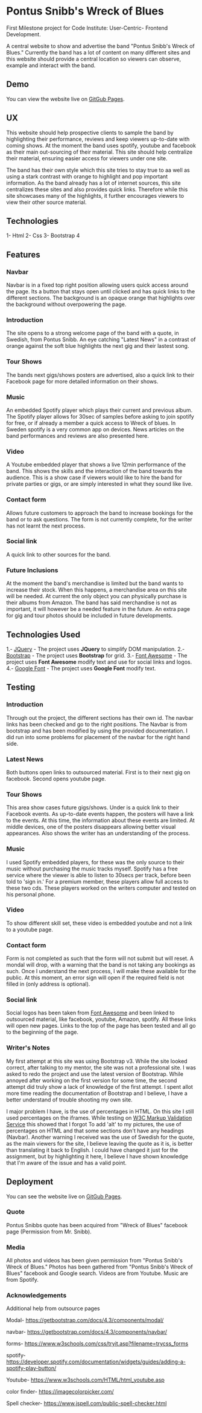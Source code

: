 # Pontus Snibb's Wreck of Blues

First Milestone project for Code Institute: User-Centric- Frontend Development.

A central website to show and advertise the band "Pontus Snibb's Wreck of Blues."
Currently the band has a lot of content on many different sites and this website should provide a central location so viewers can observe, example and interact with the band.

## Demo
You can view the website live on [GitGub Pages](https://wreckofblues-milestoneproject1-brendanoshea.c9users.io/main.html).

## UX

 This website should help prospective clients to sample the band by highlighting their performance, reviews and keep viewers up-to-date with coming shows. 
 At the moment the band uses spotify, youtube and facebook as their main out-sourcing of their material. This site should help centralize their material, ensuring easier access for viewers under one site.

The band has their own style which this site tries to stay true to aa well as using a stark contrast with orange to highlight and pop important information. 
As the band already has a lot of internet sources, this site centralizes these sites and also provides quick links. Therefore while this site showcases many of the highlights, 
it further encourages viewers to view their other source material. 

## Technologies

1- Html
2- Css
3- Bootstrap 4

## Features

### Navbar

Navbar is in a fixed top right position allowing users quick access around the page. Its a button that stays open until clicked and has quick links to the different sections.
The background is an opaque orange that highlights over the background without overpowering the page. 

### Introduction 

The site opens to a strong welcome page of the band with a quote, in Swedish, from Pontus Snibb. An eye catching "Latest News" in a contrast of orange against the soft blue 
highlights the next gig and their lastest song. 

### Tour Shows 

The bands next gigs/shows posters are advertised, also a quick link to their Facebook page for more detailed information on their shows.

### Music 

An embedded Spotify player which plays their current and previous album. The Spotify player allows for 30sec of samples before asking to join spotify for free, or if already a member a quick access to Wreck of blues. In Sweden spotify is a very common app on devices.
News articles on the band performances and reviews are also presented here. 

### Video 

A Youtube embedded player that shows a live 12min performance of the band. This shows the skills and the interaction of the band towards the audience. 
This is a show case if viewers would like to hire the band for private parties or gigs, or are simply interested in what they sound like live.

### Contact form 

Allows future customers to approach the band to increase bookings for the band or to ask questions.
The form is not currently complete, for the writer has not learnt the next process. 

### Social link 

A quick link to other sources for the band.

### Future Inclusions

At the moment the band's merchandise is limited but the band wants to increase their stock. When this happens, a merchandise area on this site will be needed.
At current the only object you can physically purchase is their albums from Amazon. 
The band has said merchandise is not as important, it will however be a needed feature in the future. 
An extra page for gig and tour photos should be included in future developments. 
 
## Technologies Used

1.- [JQuery](https://jquery.com)
    - The project uses **JQuery** to simplify DOM manipulation.
2.- [Bootstrap](https://getbootstrap.com/)
    - The project uses **Bootstrap** for grid.
3.- [Font Awesome](https://fontawesome.com/)
    - The project uses **Font Awesome** modify text and use for social links and logos.
4.- [Google Font](https://fonts.google.com/)
    - The project uses **Google Font** modify text.

## Testing

### Introduction

Through out the project, the different sections has their own id. The navbar links has been checked and go to the right positions.
The Navbar is from bootstrap and has been modified by using the provided documentation. I did run into some problems for placement of the navbar for the right hand side.
 

### Latest News

Both buttons open links to outsourced material. First is to their next gig on facebook. Second opens youtube page. 

### Tour Shows

This area show cases future gigs/shows. Under is a quick link to their Facebook events. As up-to-date events happen, the posters will have a link to the events. At this time, the information about
these events are limited. At middle devices, one of the posters disappears allowing better visual appearances. Also shows the writer has an understanding of the process.

### Music

I used Spotify embedded players, for these was the only source to their music without purchasing the music tracks myself. Spotify has a free service where the viewer is able to listen to 30secs per track, 
before been told to 'sign in.' For a premium member, these players allow full access to these two cds. These players worked on the writers computer and tested on his personal phone.

### Video

To show different skill set, these video is embedded youtube and not a link to a youtube page.  

### Contact form

Form is not completed as such that the form will not submit but will reset. A mondal will drop, with a warning that the band is not taking any bookings as such. Once I understand the next process,
I will make these available for the public. 
At this moment, an error sign will open if the required field is not filled in (only address is optional).

### Social link

Social logos has been taken from [Font Awesome](https://fontawesome.com/) and been linked to outsourced material, like facebook, youtube, Amazon, spotify.
All these links will open new pages.
Links to the top of the page has been tested and all go to the beginning of the page.

### Writer's Notes

My first attempt at this site was using Bootstrap v3. While the site looked correct, after talking to my mentor, the site was not a professional site. I was asked to redo the project and use the latest 
version of Bootstrap. While annoyed after working on the first version for some time, the second attempt did truly show a lack of knowledge of the first attempt. I spent allot more time reading the 
documentation of Bootstrap and I believe, I have a better understand of trouble shooting my own site.

I major problem I have, is the use of percentages in HTML. On this site I still used percentages on the iframes. While testing on [W3C Markup Validation Service](https://validator.w3.org/) this showed that I forgot
To add 'alt' to my pictures, the use of percentages on HTML and that some sections don't have any headings (Navbar). Another warning I received was the use of Swedish for the quote, as the main viewers for the site,
I believe leaving the quote as it is, is better than translating it back to English. I could have changed it just for the assignment, but by highlighting it here, I believe I have shown knowledge that I'm aware
of the issue and has a valid point. 

## Deployment

You can see the website live on [GitGub Pages](https://wreckofblues-milestoneproject1-brendanoshea.c9users.io/main.html).



### Quote
Pontus Snibbs quote has been acquired from "Wreck of Blues" facebook page (Permission from Mr. Snibb).

### Media

All photos and videos has been given permission from "Pontus Snibb's Wreck of Blues." 
Photos has been gathered from "Pontus Snibb's Wreck of Blues" facebook and Google search.
Videos are from Youtube.
Music are from Spotify.

### Acknowledgements

Additional help from outsource pages

Modal-  https://getbootstrap.com/docs/4.3/components/modal/

navbar- https://getbootstrap.com/docs/4.3/components/navbar/

forms- https://www.w3schools.com/css/tryit.asp?filename=trycss_forms

spotify- https://developer.spotify.com/documentation/widgets/guides/adding-a-spotify-play-button/

Youtube- https://www.w3schools.com/HTML/html_youtube.asp

color finder- https://imagecolorpicker.com/

Spell checker- https://www.jspell.com/public-spell-checker.html